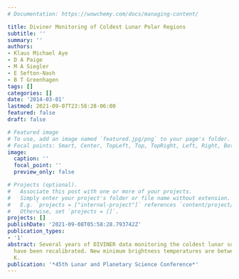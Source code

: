 ```yaml
---
# Documentation: https://wowchemy.com/docs/managing-content/

title: Diviner Monitoring of Coldest Lunar Polar Regions
subtitle: ''
summary: ''
authors:
- Klaus Michael Aye
- D A Paige
- M A Siegler
- E Sefton-Nash
- B T Greenhagen
tags: []
categories: []
date: '2014-03-01'
lastmod: 2021-09-07T23:58:28-06:00
featured: false
draft: false

# Featured image
# To use, add an image named `featured.jpg/png` to your page's folder.
# Focal points: Smart, Center, TopLeft, Top, TopRight, Left, Right, BottomLeft, Bottom, BottomRight.
image:
  caption: ''
  focal_point: ''
  preview_only: false

# Projects (optional).
#   Associate this post with one or more of your projects.
#   Simply enter your project's folder or file name without extension.
#   E.g. `projects = ["internal-project"]` references `content/project/deep-learning/index.md`.
#   Otherwise, set `projects = []`.
projects: []
publishDate: '2021-09-08T05:58:28.793742Z'
publication_types:
- '1'
abstract: Several years of DIVINER data monitoring the coldest lunar south polar regions
  have been recalibrated. New minimum brightness temperatures are between 25 and 30
  K.
publication: '*45th Lunar and Planetary Science Conference*'
---
```

